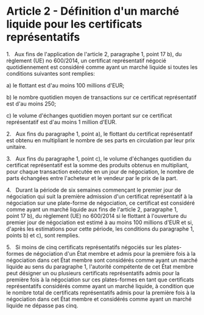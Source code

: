 # Article 2 - Définition d'un marché liquide pour les certificats représentatifs


1.   Aux fins de l'application de l'article 2, paragraphe 1, point 17 b), du règlement (UE) no 600/2014, un certificat représentatif négocié quotidiennement est considéré comme ayant un marché liquide si toutes les conditions suivantes sont remplies:

a) le flottant est d'au moins 100 millions d'EUR;

b) le nombre quotidien moyen de transactions sur ce certificat représentatif est d'au moins 250;

c) le volume d'échanges quotidien moyen portant sur ce certificat représentatif est d'au moins 1 million d'EUR.

2.   Aux fins du paragraphe 1, point a), le flottant du certificat représentatif est obtenu en multipliant le nombre de ses parts en circulation par leur prix unitaire.

3.   Aux fins du paragraphe 1, point c), le volume d'échanges quotidien du certificat représentatif est la somme des produits obtenus en multipliant, pour chaque transaction exécutée en un jour de négociation, le nombre de parts échangées entre l'acheteur et le vendeur par le prix de la part.

4.   Durant la période de six semaines commençant le premier jour de négociation qui suit la première admission d'un certificat représentatif à la négociation sur une plate-forme de négociation, ce certificat est considéré comme ayant un marché liquide aux fins de l'article 2, paragraphe 1, point 17 b), du règlement (UE) no 600/2014 si le flottant à l'ouverture du premier jour de négociation est estimé à au moins 100 millions d'EUR et si, d'après les estimations pour cette période, les conditions du paragraphe 1, points b) et c), sont remplies.

5.   Si moins de cinq certificats représentatifs négociés sur les plates-formes de négociation d'un État membre et admis pour la première fois à la négociation dans cet État membre sont considérés comme ayant un marché liquide au sens du paragraphe 1, l'autorité compétente de cet État membre peut désigner un ou plusieurs certificats représentatifs admis pour la première fois à la négociation sur ces plates-formes en tant que certificats représentatifs considérés comme ayant un marché liquide, à condition que le nombre total de certificats représentatifs admis pour la première fois à la négociation dans cet État membre et considérés comme ayant un marché liquide ne dépasse pas cinq.
